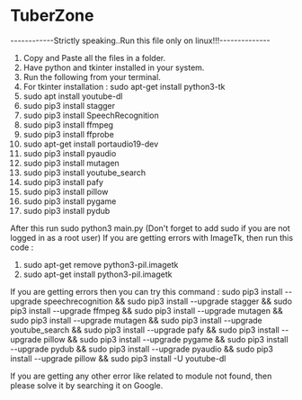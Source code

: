 # TuberZone
------------Strictly speaking..Run this file only on linux!!!--------------

1. Copy and Paste all the files in a folder.
2. Have python and tkinter installed in your system.
3. Run the following from your terminal.
4. For tkinter installation : sudo apt-get install python3-tk
5. sudo apt install youtube-dl
6. sudo pip3 install stagger
7. sudo pip3 install SpeechRecognition
8. sudo pip3 install ffmpeg
9. sudo pip3 install ffprobe
10. sudo apt-get install portaudio19-dev
11. sudo pip3 install pyaudio
12. sudo pip3 install mutagen
13. sudo pip3 install youtube_search
14. sudo pip3 install pafy
15. sudo pip3 install pillow
16. sudo pip3 install pygame
17. sudo pip3 install pydub

After this run sudo python3 main.py (Don't forget to add sudo if you are not logged in as a root user)
If you are getting errors with ImageTk, then run this code : 
1. sudo apt-get remove python3-pil.imagetk
2. sudo apt-get install python3-pil.imagetk

If you are getting errors then you can try this command :
sudo pip3 install --upgrade speechrecognition && sudo pip3 install --upgrade stagger && sudo pip3 install --upgrade ffmpeg && sudo pip3 install --upgrade mutagen && sudo pip3 install --upgrade mutagen && sudo pip3 install --upgrade youtube_search && sudo pip3 install --upgrade pafy && sudo pip3 install --upgrade pillow && sudo pip3 install --upgrade pygame && sudo pip3 install --upgrade pydub && sudo pip3 install --upgrade pyaudio && sudo pip3 install --upgrade pillow && sudo pip3 install -U youtube-dl

If you are getting any other error like related to module not found, then please solve it by searching it on Google.
